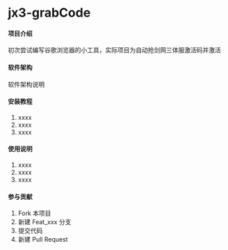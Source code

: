 # jx3-grabCode

#### 项目介绍
初次尝试编写谷歌浏览器的小工具，实际项目为自动抢剑网三体服激活码并激活

#### 软件架构
软件架构说明


#### 安装教程

1. xxxx
2. xxxx
3. xxxx

#### 使用说明

1. xxxx
2. xxxx
3. xxxx

#### 参与贡献

1. Fork 本项目
2. 新建 Feat_xxx 分支
3. 提交代码
4. 新建 Pull Request
